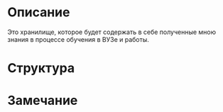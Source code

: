 # Описание

Это хранилище, которое будет содержать в себе полученные мною знания в процессе обучения в ВУЗе и работы.

# Структура


# Замечание


